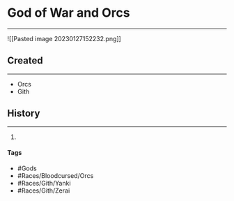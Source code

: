 # God of War and Orcs
---
![[Pasted image 20230127152232.png]]

## Created
---
- Orcs 
- Gith

## History
---
1. 

#### Tags  
- #Gods 
- #Races/Bloodcursed/Orcs 
- #Races/Gith/Yanki 
- #Races/Gith/Zerai 